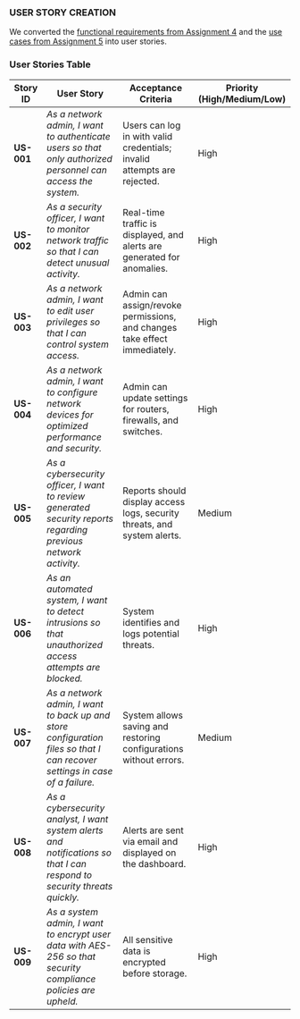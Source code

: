 ### USER STORY CREATION
We converted the [functional requirements from Assignment 4](https://github.com/simnikiwe-nick-hlope-77/NetMan_System/blob/master/ASSIGNMENT_4/Functional%20Requirements.md) and the [use cases from Assignment 5](https://github.com/simnikiwe-nick-hlope-77/NetMan_System/blob/master/ASSIGNMENT_5/Use%20Case%20Specifications.md) into user stories.
### User Stories Table

| **Story ID** | **User Story** | **Acceptance Criteria** | **Priority (High/Medium/Low)** |
|------------|----------------------|----------------------|----------------------|
| **US-001** | *As a network admin, I want to authenticate users so that only authorized personnel can access the system.* | Users can log in with valid credentials; invalid attempts are rejected. | High |
| **US-002** | *As a security officer, I want to monitor network traffic so that I can detect unusual activity.* | Real-time traffic is displayed, and alerts are generated for anomalies. | High |
| **US-003** | *As a network admin, I want to edit user privileges so that I can control system access.* | Admin can assign/revoke permissions, and changes take effect immediately. | High |
| **US-004** | *As a network admin, I want to configure network devices for optimized performance and security.* | Admin can update settings for routers, firewalls, and switches. | High |
| **US-005** | *As a cybersecurity officer, I want to review generated security reports regarding previous network activity.* | Reports should display access logs, security threats, and system alerts. | Medium |
| **US-006** | *As an automated system, I want to detect intrusions so that unauthorized access attempts are blocked.* | System identifies and logs potential threats. | High |
| **US-007** | *As a network admin, I want to back up and store configuration files so that I can recover settings in case of a failure.* | System allows saving and restoring configurations without errors. | Medium |
| **US-008** | *As a cybersecurity analyst, I want system alerts and notifications so that I can respond to security threats quickly.* | Alerts are sent via email and displayed on the dashboard. | High |
| **US-009** | *As a system admin, I want to encrypt user data with AES-256 so that security compliance policies are upheld.* | All sensitive data is encrypted before storage. | High |
